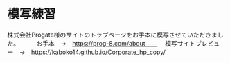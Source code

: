 # 模写練習
株式会社Progate様のサイトのトップページをお手本に模写させていただきました。　　
　お手本　→　https://prog-8.com/about　　
　模写サイトプレビュー　→　https://kaboko14.github.io/Corporate_hp_copy/
